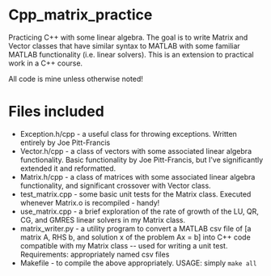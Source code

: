 # Cpp_matrix_practice
Practicing C++ with some linear algebra. The goal is to write Matrix and Vector classes that have similar syntax to MATLAB with some familiar MATLAB functionality (i.e. linear solvers). This is an extension to practical work in a C++ course.

All code is mine unless otherwise noted!

# Files included
* Exception.h/cpp - a useful class for throwing exceptions. Written entirely by Joe Pitt-Francis
* Vector.h/cpp - a class of vectors with some associated linear algebra functionality. Basic functionality by Joe Pitt-Francis, but I've significantly extended it and reformatted.
* Matrix.h/cpp - a class of matrices with some associated linear algebra functionality, and significant crossover with Vector class.
* test_matrix.cpp - some basic unit tests for the Matrix class. Executed whenever Matrix.o is recompiled - handy!
* use_matrix.cpp - a brief exploration of the rate of growth of the LU, QR, CG, and GMRES linear solvers in my Matrix class.
* matrix_writer.py - a utility program to convert a MATLAB csv file of [a matrix A, RHS b, and solution x of the problem Ax = b] into C++ code compatible with my Matrix class -- used for writing a unit test. Requirements: appropriately named csv files
* Makefile - to compile the above appropriately. USAGE: simply `make all`
